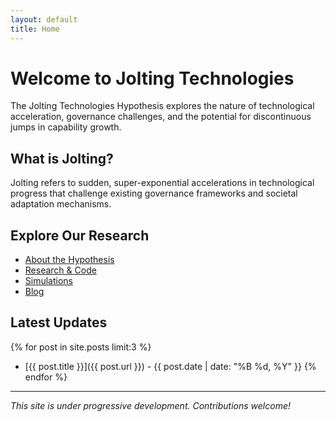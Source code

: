 ```yaml
---
layout: default
title: Home
---
```


# Welcome to Jolting Technologies

The Jolting Technologies Hypothesis explores the nature of technological acceleration, governance challenges, and the potential for discontinuous jumps in capability growth.

## What is Jolting?

Jolting refers to sudden, super-exponential accelerations in technological progress that challenge existing governance frameworks and societal adaptation mechanisms.

## Explore Our Research

- [About the Hypothesis](about.md)
- [Research & Code](research.md)
- [Simulations](simulations.md)
- [Blog](blog.md)

## Latest Updates

{% for post in site.posts limit:3 %}
- [{{ post.title }}]({{ post.url }}) - {{ post.date | date: "%B %d, %Y" }}
{% endfor %}

---

*This site is under progressive development. Contributions welcome!*
